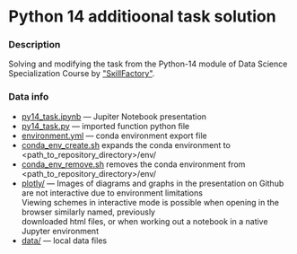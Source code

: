 # Python 14 additioonal task solution

### Description 
Solving and modifying the task from the Python-14 module of
Data Science Specialization Course by ["SкillFactory"](https://skillfactory.ru).

### Data info
- [pу14_task.ipynb](https://github.com/ssergeegress/sf_experience/blob/main/tasks/py14_task/py14_task.ipynb) — Jupiter Notebook presentation
- [pу14_task.py](https://github.com/ssergeegress/sf_experience/blob/main/tasks/py14_task/py14_task.py) — imported function python file
- [environment.yml](https://github.com/ssergeegress/sf_experience/blob/main/tasks/py14_task/environment.yml) — conda environment export file
- [conda_env_create.sh](https://github.com/ssergeegress/sf_experience/blob/main/tasks/py14_task/conda_env_create.sh) expands the conda environment to <path_to_repository_directory>/env/<project>
- [conda_env_remove.sh](https://github.com/ssergeegress/sf_experience/blob/main/tasks/py14_task/conda_env_remove.sh) removes the conda environment from <path_to_repository_directory>/env/<project>
- [plotly/](https://github.com/ssergeegress/sf_experience/tree/main/tasks/py14_task/plotly) — Images of diagrams and graphs in the presentation on Github are not interactive due to environment limitations    
Viewing schemes in interactive mode is possible when opening in the browser similarly named, previously  
downloaded html files, or when working out a notebook in a native Jupyter environment
- [data/](https://github.com/ssergeegress/sf_experience/tree/main/tasks/py14_task/data) — local data files